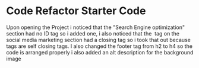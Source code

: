 # Code Refactor Starter Code
Upon opening the Project i noticed that the "Search Engine optimization" section had no ID tag so i added one, i also noticed that the <img> tag on the social media marketing section had a closing tag so i took that out because <img/> tags are self closing tags.
I also changed the footer tag from h2 to h4 so the code is arranged properly
i also added an alt description for the background image
